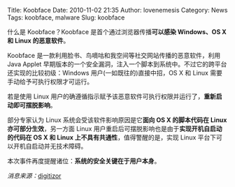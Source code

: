 Title: Koobface
Date: 2010-11-02 21:35
Author: lovenemesis
Category: News
Tags: koobface, malware
Slug: koobface

什么是 Koobface？Koobface 是首个通过浏览器传播**可以感染 Windows、OS X
和 Linux 的恶意软件**。

Koobface 是一款利用脸书、鸟嘀咕和我空间等社交网站传播的恶意软件，利用
Java Applet
早期版本的一个安全漏洞，注入一个脚本到系统中。不过它的跨平台还实现的比较初级：Windows
用户(一如既往的)直接中招，OS X 和 Linux 需要手动给予可执行权限才可运行。

若是使用 Linux
用户的确遵循指示赋予该恶意软件可执行权限并运行了，**重新启动即可摆脱影响**。

部分专家认为 Linux 系统会受该软件影响原因是它**面向 OS X 的脚本代码在
Linux 亦可部分生效**，另一方面 Linux
用户重启后可摆脱影响也是由于**实现开机自启动的代码在 OS X 和 Linux
上不具有共通性**，值得警醒的是，实现 Linux
平台下可以开机自启动并无技术障碍。

本次事件再度提醒诸位：**系统的安全关键在于用户本身**。

*消息来源：*[digitizor](http://digitizor.com/2010/11/01/koobface-can-infect-linux-systems-too-but-that-is-an-accident/)
